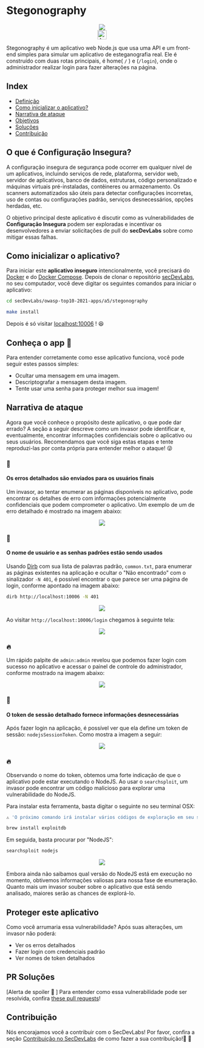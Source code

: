 # Stegonography

<p align="center">
    <img src="images/stegonography.png"/></br>
    <a href="README.md"><img height="24" title="Access content in English" src="https://img.shields.io/badge/Access%20content%20in-English-blue"/></a>
</p>

Stegonography é um aplicativo web Node.js que usa uma API e um front-end simples para simular um aplicativo de esteganografia real. Ele é construído com duas rotas principais, é home( `/` ) e (`/login`), onde o administrador realizar login para fazer alterações na página. 

## Index

- [Definição](#o-que-é-configuração-insegura)
- [Como inicializar o aplicativo?](#como-inicializar-o-aplicativo)
- [Narrativa de ataque](#narrativa-de-ataque)
- [Objetivos](#proteger-este-aplicativo)
- [Soluções](#pr-soluções)
- [Contribuição](#contribuição)

## O que é Configuração Insegura? 

A configuração insegura de segurança pode ocorrer em qualquer nível de um aplicativos, incluindo serviços de rede, plataforma, servidor web, servidor de aplicativos, banco de dados, estruturas, código personalizado e máquinas virtuais pré-instaladas, contêineres ou armazenamento. Os scanners automatizados são úteis para detectar configurações incorretas, uso de contas ou configurações padrão, serviços desnecessários, opções herdadas, etc.

O objetivo principal deste aplicativo é discutir como as vulnerabilidades de **Configuração Insegura** podem ser exploradas e incentivar os desenvolvedores a enviar solicitações de pull do **secDevLabs** sobre como mitigar essas falhas.

## Como inicializar o aplicativo?

Para iniciar este **aplicativo inseguro** intencionalmente, você precisará do [Docker][Docker Install] e do [Docker Compose][Docker Compose Install]. Depois de clonar o repositório [secDevLabs](https://github.com/globocom/secDevLabs), no seu computador, você deve digitar os seguintes comandos para iniciar o aplicativo:

```sh
cd secDevLabs/owasp-top10-2021-apps/a5/stegonography
```

```sh
make install
```

Depois é só visitar [localhost:10006][app] ! 😆

## Conheça o app 🦕

Para entender corretamente como esse aplicativo funciona, você pode seguir estes passos simples:

- Ocultar uma mensagem em uma imagem.
- Descriptografar a mensagem desta imagem.
- Tente usar uma senha para proteger melhor sua imagem!

## Narrativa de ataque

Agora que você conhece o propósito deste aplicativo, o que pode dar errado? A seção a seguir descreve como um invasor pode identificar e, eventualmente, encontrar informações confidenciais sobre o aplicativo ou seus usuários. Recomendamos que você siga estas etapas e tente reproduzi-las por conta própria para entender melhor o ataque! 😜

### 👀

#### Os erros detalhados são enviados para os usuários finais

Um invasor, ao tentar enumerar as páginas disponíveis no aplicativo, pode encontrar os detalhes de erro com informações potencialmente confidenciais que podem comprometer o aplicativo. Um exemplo de um de erro detalhado é mostrado na imagem abaixo:

<p align="center">
    <img src="images/stack_trace.png"/>
</p>

### 👀

#### O nome de usuário e as senhas padrões estão sendo usados

Usando [Dirb] com sua lista de palavras padrão, `common.txt`, para enumerar as páginas existentes na aplicação e ocultar o "Não encontrado" com o sinalizador `-N 401`, é possível encontrar o que parece ser uma página de login, conforme apontado na imagem abaixo: 

```sh
dirb http://localhost:10006 -N 401
```

<p align="center">
    <img src="images/dirb_result.png"/>
</p>

Ao visitar `http://localhost:10006/login` chegamos à seguinte tela:

<p align="center">
    <img src="images/login_page.png"/>
</p>

### 🔥

Um rápido palpite de `admin:admin` revelou que podemos fazer login com sucesso no aplicativo e acessar o painel de controle do administrador, conforme mostrado na imagem abaixo:

<p align="center">
    <img src="images/admin_page.png"/>
</p>

### 👀

#### O token de sessão detalhado fornece informações desnecessárias

Após fazer login na aplicação, é possível ver que ela define um token de sessão: `nodejsSessionToken`. Como mostra a imagem a seguir:

<p align="center">
    <img src="images/token.png"/>
</p>

### 🔥

Observando o nome do token, obtemos uma forte indicação de que o aplicativo pode estar executando o NodeJS. Ao usar o `searchsploit`, um invasor pode encontrar um código malicioso para explorar uma vulnerabilidade do NodeJS.

Para instalar esta ferramenta, basta digitar o seguinte no seu terminal OSX:

```sh
⚠️ 'O próximo comando irá instalar vários códigos de exploração em seu sistema e muitos deles podem acionar alertas de antivírus'

brew install exploitdb
```

Em seguida, basta procurar por "NodeJS":

```sh
searchsploit nodejs
```

<p align="center">
    <img src="images/available_exploits.png"/>
</p>

Embora ainda não saibamos qual versão do NodeJS está em execução no momento, obtivemos informações valiosas para nossa fase de enumeração. Quanto mais um invasor souber sobre o aplicativo que está sendo analisado, maiores serão as chances de explorá-lo. 

## Proteger este aplicativo

Como você arrumaria essa vulnerabilidade? Após suas alterações, um invasor não poderá:

- Ver os erros detalhados
- Fazer login com credenciais padrão
- Ver nomes de token detalhados

## PR Soluções

[Alerta de spoiler 🚨 ] Para entender como essa vulnerabilidade pode ser resolvida, confira [these pull requests](https://github.com/globocom/secDevLabs/pulls?utf8=%E2%9C%93&q=is%3Aclosed+is%3Apr+label%3AA6-OWASP-2017+label%3AStegonography)!

## Contribuição

Nós encorajamos você a contribuir com o SecDevLabs! Por favor, confira a seção [Contribuição no SecDevLabs](../../../docs/CONTRIBUTING.md) de como fazer a sua contribuição!🎉 🎉

[docker install]: https://docs.docker.com/install/
[docker compose install]: https://docs.docker.com/compose/install/
[app]: http://localhost:10006
[dirb]: https://tools.kali.org/web-applications/dirb

